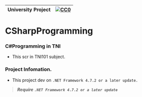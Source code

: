 |University Project|[![CC0](https://licensebuttons.net/p/zero/1.0/88x31.png)](https://creativecommons.org/publicdomain/zero/1.0/)|
|----|----|

# CSharpProgramming

### C#Programming in TNI </n>

* This scr in TNI101 subject.</n>

### Project Infomation. </n>
* This project dev on `.NET Framework 4.7.2 or a later update.`</n>

>***Require `.NET Framework 4.7.2 or a later update`***
